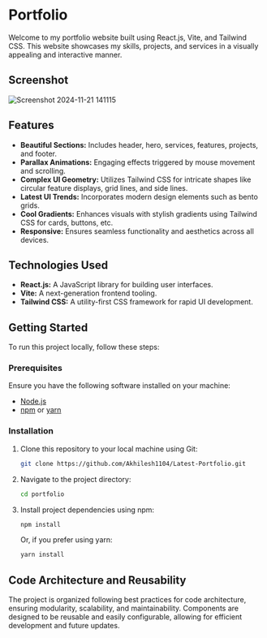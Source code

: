 # Portfolio
Welcome to my portfolio website built using React.js, Vite, and Tailwind CSS. This website showcases my skills, projects, and services in a visually appealing and interactive manner.

## Screenshot

![Screenshot 2024-11-21 141115](https://github.com/user-attachments/assets/32ea92d2-f9e7-473a-9168-26b60dfccbf9)


## Features

- **Beautiful Sections:** Includes header, hero, services, features, projects, and footer.
- **Parallax Animations:** Engaging effects triggered by mouse movement and scrolling.
- **Complex UI Geometry:** Utilizes Tailwind CSS for intricate shapes like circular feature displays, grid lines, and side lines.
- **Latest UI Trends:** Incorporates modern design elements such as bento grids.
- **Cool Gradients:** Enhances visuals with stylish gradients using Tailwind CSS for cards, buttons, etc.
- **Responsive:** Ensures seamless functionality and aesthetics across all devices.

## Technologies Used

- **React.js:** A JavaScript library for building user interfaces.
- **Vite:** A next-generation frontend tooling.
- **Tailwind CSS:** A utility-first CSS framework for rapid UI development.

## Getting Started

To run this project locally, follow these steps:

### Prerequisites

Ensure you have the following software installed on your machine:

- [Node.js](https://nodejs.org/)
- [npm](https://www.npmjs.com/) or [yarn](https://yarnpkg.com/)

### Installation

1. Clone this repository to your local machine using Git:

    ```bash
    git clone https://github.com/Akhilesh1104/Latest-Portfolio.git
    ```

2. Navigate to the project directory:

    ```bash
    cd portfolio
    ```

3. Install project dependencies using npm:

    ```bash
    npm install
    ```

   Or, if you prefer using yarn:

    ```bash
    yarn install
    ```

## Code Architecture and Reusability

The project is organized following best practices for code architecture, ensuring modularity, scalability, and maintainability. Components are designed to be reusable and easily configurable, allowing for efficient development and future updates.
